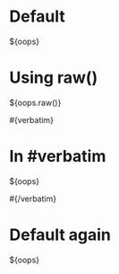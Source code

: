 # Default

${oops}

# Using raw()

${oops.raw()}

\#{verbatim}

# In \#verbatim

${oops}

\#{/verbatim}

# Default again

${oops}
